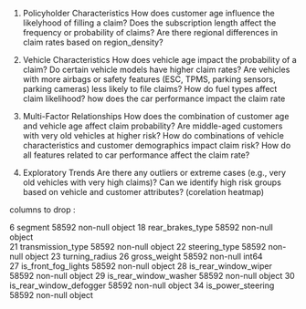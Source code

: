 1. Policyholder Characteristics
How does customer age influence the likelyhood of filling a claim?
Does the subscription length affect the frequency or probability of claims?
Are there regional differences in claim rates based on region_density?

2. Vehicle Characteristics
How does vehicle age impact the probability of a claim?
Do certain vehicle models have higher claim rates?
Are vehicles with more airbags or safety features (ESC, TPMS, parking sensors, parking cameras) less likely to file claims?
How do fuel types affect claim likelihood?
how does the car performance impact the claim rate

5. Multi-Factor Relationships
How does the combination of customer age and vehicle age affect claim probability? Are middle-aged customers with very old vehicles at higher risk?
How do combinations of vehicle characteristics and customer demographics impact claim risk?
How do all features related to car performance affect the claim rate?

6. Exploratory Trends
Are there any outliers or extreme cases (e.g., very old vehicles with very high claims)?
Can we identify high risk groups based on vehicle and customer attributes? (corelation heatmap)



columns to drop :

 
 
 6   segment                           58592 non-null  object 
 18  rear_brakes_type                  58592 non-null  object  
 21  transmission_type                 58592 non-null  object 
 22  steering_type                     58592 non-null  object 
 23  turning_radius
 26  gross_weight                      58592 non-null  int64  
 27  is_front_fog_lights               58592 non-null  object 
 28  is_rear_window_wiper              58592 non-null  object 
 29  is_rear_window_washer             58592 non-null  object 
 30  is_rear_window_defogger           58592 non-null  object 
 34  is_power_steering                 58592 non-null  object 



 
  